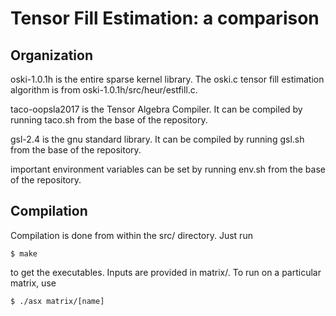 Tensor Fill Estimation: a comparison
======================

Organization
--------

oski-1.0.1h is the entire sparse kernel library. The oski.c tensor fill
estimation algorithm is from oski-1.0.1h/src/heur/estfill.c.

taco-oopsla2017 is the Tensor Algebra Compiler. It can be compiled by running
taco.sh from the base of the repository.

gsl-2.4 is the gnu standard library. It can be compiled by running
gsl.sh from the base of the repository.

important environment variables can be set by running env.sh from the base
of the repository.

Compilation
--------

Compilation is done from within the src/ directory. Just run
```
$ make
```
to get the executables. Inputs are provided in matrix/. To run on a particular matrix, use
```
$ ./asx matrix/[name]
```
